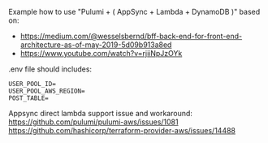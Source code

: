 Example how to use "Pulumi + ( AppSync + Lambda + DynamoDB )" based on:
- https://medium.com/@wesselsbernd/bff-back-end-for-front-end-architecture-as-of-may-2019-5d09b913a8ed
- https://www.youtube.com/watch?v=rjiiNpJzOYk

.env file should includes:
```
USER_POOL_ID=
USER_POOL_AWS_REGION=
POST_TABLE=
```

Appsync direct lambda support issue and workaround:
https://github.com/pulumi/pulumi-aws/issues/1081
https://github.com/hashicorp/terraform-provider-aws/issues/14488
